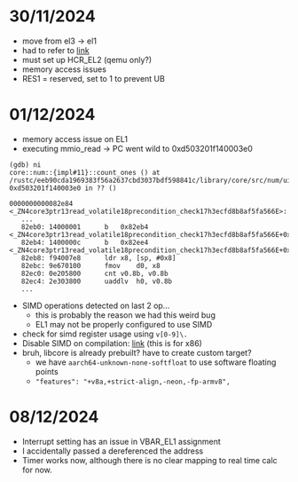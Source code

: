 # 30/11/2024

- move from el3 -> el1
- had to refer to [link](https://s-matyukevich.github.io/raspberry-pi-os/docs/lesson02/rpi-os.html)
- must set up HCR_EL2 (qemu only?)
- memory access issues
- RES1 = reserved, set to 1 to prevent UB


# 01/12/2024
- memory access issue on EL1
- executing mmio_read -> PC went wild to 0xd503201f140003e0
```
(gdb) ni
core::num::{impl#11}::count_ones () at /rustc/eeb90cda1969383f56a2637cbd3037bdf598841c/library/core/src/num/uint_macros.rs:79
0xd503201f140003e0 in ?? ()

0000000000082e84 <_ZN4core3ptr13read_volatile18precondition_check17h3ecfd8b8af5fa566E>:
   ...
   82eb0: 14000001     	b	0x82eb4 <_ZN4core3ptr13read_volatile18precondition_check17h3ecfd8b8af5fa566E+0x30>
   82eb4: 1400000c     	b	0x82ee4 <_ZN4core3ptr13read_volatile18precondition_check17h3ecfd8b8af5fa566E+0x60>
   82eb8: f94007e8     	ldr	x8, [sp, #0x8]
   82ebc: 9e670100     	fmov	d0, x8
   82ec0: 0e205800     	cnt	v0.8b, v0.8b
   82ec4: 2e303800     	uaddlv	h0, v0.8b
   ...
```
- SIMD operations detected on last 2 op...
  - this is probably the reason we had this weird bug
  - EL1 may not be properly configured to use SIMD
- check for simd register usage using `v[0-9]\.`
- Disable SIMD on compilation: [link](https://os.phil-opp.com/disable-simd/) (this is for x86)
- bruh, libcore is already prebuilt? have to create custom target?
  - we have `aarch64-unknown-none-softfloat` to use software floating points
  - `"features": "+v8a,+strict-align,-neon,-fp-armv8",`

# 08/12/2024
- Interrupt setting has an issue in VBAR_EL1 assignment
- I accidentally passed a dereferenced the address
- Timer works now, although there is no clear mapping to real time calc for now.
